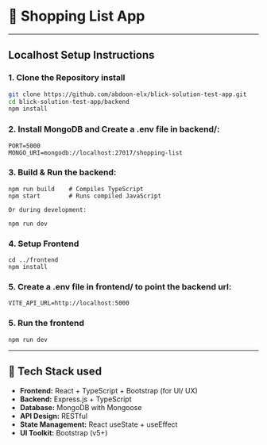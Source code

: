 # 🛒 Shopping List App


---

## Localhost Setup Instructions

### 1. Clone the Repository install

```bash
git clone https://github.com/abdoon-elx/blick-solution-test-app.git
cd blick-solution-test-app/backend
npm install

```
### 2. Install MongoDB and Create a .env file in backend/:
```
PORT=5000
MONGO_URI=mongodb://localhost:27017/shopping-list

```
### 3. Build & Run the backend:

```
npm run build    # Compiles TypeScript
npm start        # Runs compiled JavaScript

Or during development:

npm run dev
```
### 4. Setup Frontend
```
cd ../frontend
npm install
```
### 5. Create a .env file in frontend/ to point the backend url:
```
VITE_API_URL=http://localhost:5000
```

### 5. Run the frontend

```
npm run dev
```
---

## 🚀 Tech Stack used

- **Frontend:** React + TypeScript + Bootstrap (for UI/ UX) 
- **Backend:** Express.js + TypeScript
- **Database:** MongoDB with Mongoose
- **API Design:** RESTful
- **State Management:** React useState + useEffect
- **UI Toolkit:** Bootstrap (v5+)



